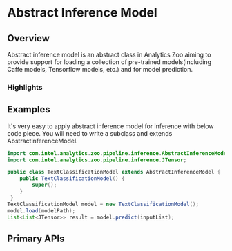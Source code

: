 # Abstract Inference Model

## Overview

Abstract inference model is an abstract class in Analytics Zoo aiming to provide support for loading a collection of 
pre-trained models(including Caffe models, Tensorflow models, etc.) and for model prediction.

### Highlights

## Examples

It's very easy to apply abstract inference model for inference with below code piece.
You will need to write a subclass and extends AbstractinferenceModel.
```java
import com.intel.analytics.zoo.pipeline.inference.AbstractInferenceModel;
import com.intel.analytics.zoo.pipeline.inference.JTensor;

public class TextClassificationModel extends AbstractInferenceModel {
    public TextClassificationModel() {
        super();
    }
 }
TextClassificationModel model = new TextClassificationModel();
model.load(modelPath);
List<List<JTensor>> result = model.predict(inputList);
```

## Primary APIs


